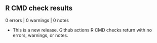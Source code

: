 ## R CMD check results

0 errors | 0 warnings | 0 notes

* This is a new release. Github actions R CMD checks return with no errors, warnings, or notes.
